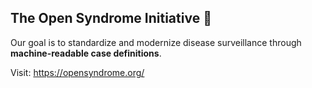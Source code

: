 ## The Open Syndrome Initiative 👋

Our goal is to standardize and modernize disease surveillance through **machine-readable case definitions**.

Visit: https://opensyndrome.org/
